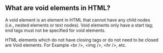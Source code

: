 ## What are void elements in HTML?


A void element is an element in HTML that cannot have any child nodes (i.e., nested elements or text nodes). Void elements only have a start tag; end tags must not be specified for void elements.

HTML elements which do not have closing tags or do not need to be closed are Void
elements. For Example &lt;br /&gt;, &lt;img /&gt;, &lt;hr /&gt;, etc.

